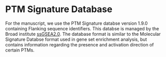# PTM Signature Database

For the manuscript, we use the PTM Signature databse version 1.9.0 containing Flanking sequence identifiers. This databse is managed by the Broad institute [ssGSEA2.0](https://github.com/broadinstitute/ssGSEA2.0). The database format is similar to the Molecular Signature Databse format used in gene set enrichment analysis, but contains information regarding the presence and activation direction of certain PTMs.
